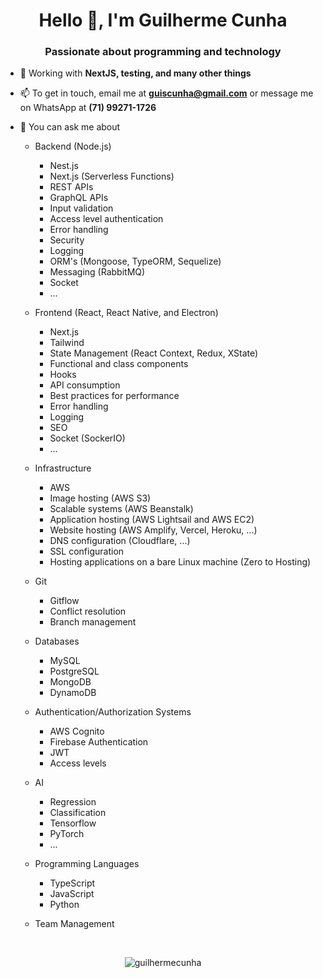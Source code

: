 <h1 align="center">Hello 👋, I'm Guilherme Cunha</h1>
<h3 align="center">Passionate about programming and technology</h3>

- 🌱 Working with **NextJS, testing, and many other things**
<!-- 
- 👨‍💻 Check out some of my projects at [https://github.com/GuilhermeCunha?tab=repositories](https://github.com/GuilhermeCunha?tab=repositories)
-->
- 📫 To get in touch, email me at **guiscunha@gmail.com** or message me on WhatsApp at **(71) 99271-1726**
- 💬 You can ask me about
    
    - Backend (Node.js)
        - Nest.js
        - Next.js (Serverless Functions)
        - REST APIs
        - GraphQL APIs
        - Input validation
        - Access level authentication
        - Error handling
        - Security
        - Logging
        - ORM's (Mongoose, TypeORM, Sequelize)
        - Messaging (RabbitMQ)
        - Socket
        - ...
    
    - Frontend (React, React Native, and Electron)
        - Next.js
        - Tailwind
        - State Management (React Context, Redux, XState)
        - Functional and class components
        - Hooks
        - API consumption
        - Best practices for performance
        - Error handling
        - Logging
        - SEO
        - Socket (SockerIO)
        - ...
    
    - Infrastructure
        - AWS
        - Image hosting (AWS S3)
        - Scalable systems (AWS Beanstalk)
        - Application hosting (AWS Lightsail and AWS EC2)
        - Website hosting (AWS Amplify, Vercel, Heroku, ...)
        - DNS configuration (Cloudflare, ...)
        - SSL configuration
        - Hosting applications on a bare Linux machine (Zero to Hosting)
    
    - Git
        - Gitflow
        - Conflict resolution
        - Branch management
    
    - Databases
        - MySQL
        - PostgreSQL 
        - MongoDB
        - DynamoDB
    
    - Authentication/Authorization Systems
        - AWS Cognito 
        - Firebase Authentication
        - JWT
        - Access levels
    
    - AI
        - Regression
        - Classification
        - Tensorflow
        - PyTorch
        - ...
    
    - Programming Languages
        - TypeScript
        - JavaScript
        - Python
    
    - Team Management

<p>&nbsp;</p>
<p align="center">
    <img align="center" src="https://github-readme-stats.vercel.app/api?username=guilhermecunha&show_icons=true" alt="guilhermecunha"/>
</p>
